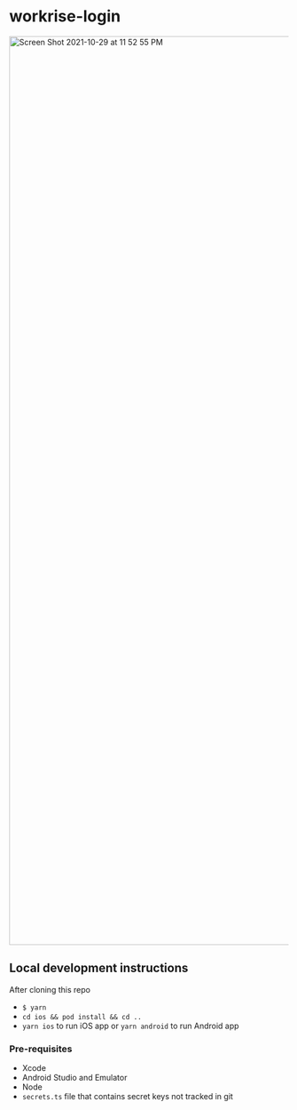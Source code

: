 # workrise-login

<img width="1636" alt="Screen Shot 2021-10-29 at 11 52 55 PM" src="https://user-images.githubusercontent.com/16176400/139522138-9272e781-74a9-4cc3-a733-4792acf6b5a7.png">


## Local development instructions
After cloning this repo
* `$ yarn`
* `cd ios && pod install && cd ..`
* `yarn ios` to run iOS app or `yarn android` to run Android app

### Pre-requisites
* Xcode
* Android Studio and Emulator
* Node
* `secrets.ts` file that contains secret keys not tracked in git
